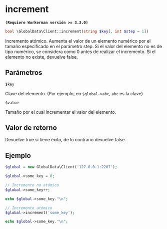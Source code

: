 # increment
**``` (Requiere Workerman versión >= 3.3.0) ```**
```php
bool \GlobalData\Client::increment(string $key[, int $step = 1])
```
Incremento atómico. Aumenta el valor de un elemento numérico por el tamaño especificado en el parámetro step. Si el valor del elemento no es de tipo numérico, se considera como 0 antes de realizar el incremento. Si el elemento no existe, devuelve false.

## Parámetros

 ``` $key ```

Clave del elemento. (Por ejemplo, en ```$global->abc```, ```abc``` es la clave)

 ``` $value ```

Tamaño por el cual incrementar el valor del elemento.

## Valor de retorno
Devuelve true si tiene éxito, de lo contrario devuelve false.

## Ejemplo

```php
$global = new GlobalData\Client('127.0.0.1:2207');

$global->some_key = 0;

// Incremento no atómico
$global->some_key++;

echo $global->some_key."\n";

// Incremento atómico
$global->increment('some_key');

echo $global->some_key."\n";
```
